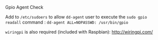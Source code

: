 Gpio Agent Check


Add to `/etc/sudoers` to allow `dd-agent` user to execute the `sudo gpio readall` command : `dd-agent ALL=NOPASSWD: /usr/bin/gpio`


`wiringpi` is also required (included with Raspbian): http://wiringpi.com/


